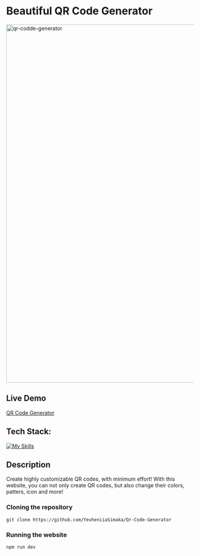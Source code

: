 # Beautiful QR Code Generator
<img width="959" alt="qr-codde-generator" src="https://github.com/YevheniiaSimaka/Qr-Code-Generator/assets/112284703/be81a5f5-9cf9-486f-9992-f66c446085d5">


## Live Demo
[QR Code Generator](https://qr-code-generator-3puymw2a4-yevheniia-simakas-projects.vercel.app/)

## Tech Stack: 
[![My Skills](https://skillicons.dev/icons?i=vite,react,tailwind,mui)](https://skillicons.dev)

## Description
Create highly customizable QR codes, with minimum effort! With this website, you can not only create QR codes, but also change their colors, patters, icon and more!

### Cloning the repository

```shell
git clone https://github.com/YevheniiaSimaka/Qr-Code-Generator
```

### Running the website

```shell
npm run dev
```
